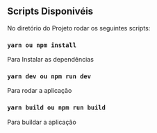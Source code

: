 ## Scripts Disponivéis

No diretório do Projeto rodar os seguintes scripts:

### `yarn ou npm install`

Para Instalar as dependências

### `yarn dev ou npm run dev`

Para rodar a aplicação

### `yarn build ou npm run build`

Para buildar a aplicação
